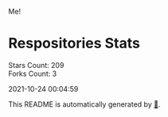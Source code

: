 Me!

# Respositories Stats
Stars Count: 209  
Forks Count: 3

2021-10-24 00:04:59  

This README is automatically generated by [🐰](https://github.com/rnitta/rnitta).
